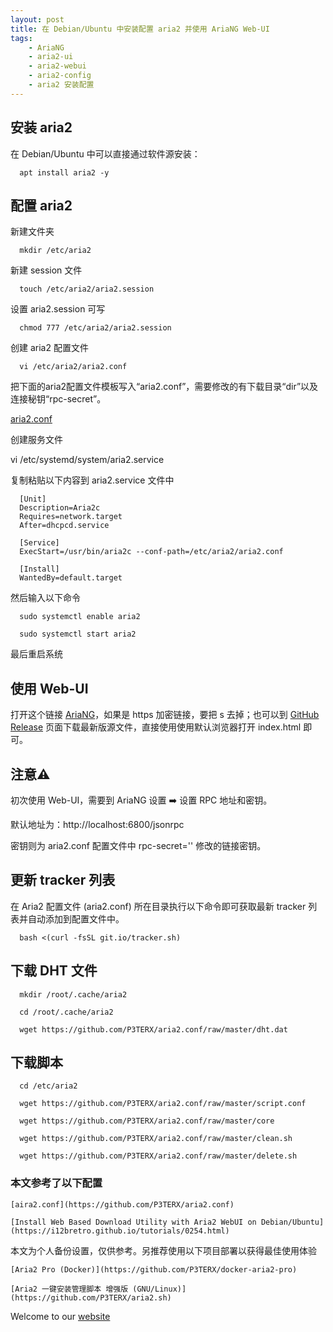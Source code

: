 ```yaml
---
layout: post
title: ﻿在 Debian/Ubuntu 中安装配置 aria2 并使用 AriaNG Web-UI
tags:
    - AriaNG
    - aria2-ui
    - aria2-webui
    - aria2-config
    - aria2 安装配置
---
```

## 安装 aria2

在 Debian/Ubuntu 中可以直接通过软件源安装：

      apt install aria2 -y

## 配置 aria2

新建文件夹

      mkdir /etc/aria2

新建 session 文件

      touch /etc/aria2/aria2.session
      
设置 aria2.session 可写

      chmod 777 /etc/aria2/aria2.session
      
创建 aria2 配置文件

      vi /etc/aria2/aria2.conf
      
把下面的aria2配置文件模板写入“aria2.conf”，需要修改的有下载目录“dir”以及连接秘钥“rpc-secret”。

[aria2.conf](https://github.com/huijingfei/AriaNg/releases/download/1.0/aria2.conf)

创建服务文件

vi /etc/systemd/system/aria2.service

复制粘贴以下内容到 aria2.service 文件中

      [Unit]
      Description=Aria2c
      Requires=network.target
      After=dhcpcd.service

      [Service]
      ExecStart=/usr/bin/aria2c --conf-path=/etc/aria2/aria2.conf

      [Install]
      WantedBy=default.target
      
然后输入以下命令


      sudo systemctl enable aria2

      sudo systemctl start aria2

最后重启系统

## 使用 Web-UI

打开这个链接 [AriaNG](http://ariang.mayswind.net/latest/#!/downloading)，如果是 https 加密链接，要把 s 去掉；也可以到 [GitHub Release](https://github.com/mayswind/AriaNg) 页面下载最新版源文件，直接使用使用默认浏览器打开 index.html 即可。

## 注意⚠️

初次使用 Web-UI，需要到 AriaNG 设置 ➡️ 设置 RPC 地址和密钥。

默认地址为：http://localhost:6800/jsonrpc

密钥则为 aria2.conf 配置文件中 rpc-secret='' 修改的链接密钥。

## 更新 tracker 列表

在 Aria2 配置文件 (aria2.conf) 所在目录执行以下命令即可获取最新 tracker 列表并自动添加到配置文件中。

      bash <(curl -fsSL git.io/tracker.sh)

## 下载 DHT 文件

      mkdir /root/.cache/aria2

      cd /root/.cache/aria2

      wget https://github.com/P3TERX/aria2.conf/raw/master/dht.dat

## 下载脚本

      cd /etc/aria2
      
      wget https://github.com/P3TERX/aria2.conf/raw/master/script.conf

      wget https://github.com/P3TERX/aria2.conf/raw/master/core

      wget https://github.com/P3TERX/aria2.conf/raw/master/clean.sh

      wget https://github.com/P3TERX/aria2.conf/raw/master/delete.sh
      
### 本文参考了以下配置

    [aira2.conf](https://github.com/P3TERX/aria2.conf)

    [Install Web Based Download Utility with Aria2 WebUI on Debian/Ubuntu](https://i12bretro.github.io/tutorials/0254.html)

本文为个人备份设置，仅供参考。另推荐使用以下项目部署以获得最佳使用体验

    [Aria2 Pro (Docker)](https://github.com/P3TERX/docker-aria2-pro)
    
    [Aria2 一键安装管理脚本 增强版 (GNU/Linux)](https://github.com/P3TERX/aria2.sh)

      
Welcome to our [website](https://blog.tigress.cc/)
